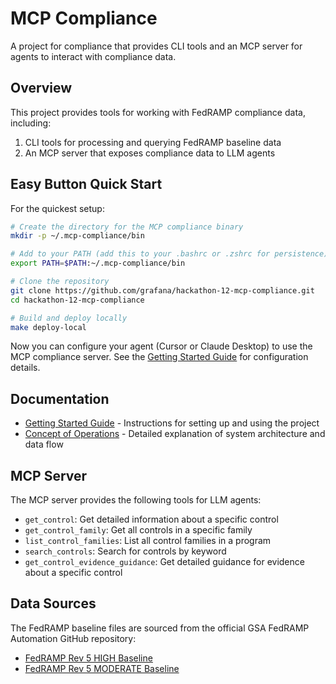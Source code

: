 # MCP Compliance

A project for compliance that provides CLI tools and an MCP server for agents to interact with compliance data.

## Overview

This project provides tools for working with FedRAMP compliance data, including:

1. CLI tools for processing and querying FedRAMP baseline data
2. An MCP server that exposes compliance data to LLM agents

## Easy Button Quick Start

For the quickest setup:

```bash
# Create the directory for the MCP compliance binary
mkdir -p ~/.mcp-compliance/bin

# Add to your PATH (add this to your .bashrc or .zshrc for persistence)
export PATH=$PATH:~/.mcp-compliance/bin

# Clone the repository
git clone https://github.com/grafana/hackathon-12-mcp-compliance.git
cd hackathon-12-mcp-compliance

# Build and deploy locally
make deploy-local
```

Now you can configure your agent (Cursor or Claude Desktop) to use the MCP compliance server. See the [Getting Started Guide](docs/getting_started.md) for configuration details.

## Documentation

- [Getting Started Guide](docs/getting_started.md) - Instructions for setting up and using the project
- [Concept of Operations](docs/concept_of_operations.md) - Detailed explanation of system architecture and data flow

## MCP Server

The MCP server provides the following tools for LLM agents:

- `get_control`: Get detailed information about a specific control
- `get_control_family`: Get all controls in a specific family
- `list_control_families`: List all control families in a program
- `search_controls`: Search for controls by keyword
- `get_control_evidence_guidance`: Get detailed guidance for evidence about a specific control

## Data Sources

The FedRAMP baseline files are sourced from the official GSA FedRAMP Automation GitHub repository:
- [FedRAMP Rev 5 HIGH Baseline](https://github.com/GSA/fedramp-automation/blob/master/dist/content/rev5/baselines/json/FedRAMP_rev5_HIGH-baseline-resolved-profile_catalog.json)
- [FedRAMP Rev 5 MODERATE Baseline](https://github.com/GSA/fedramp-automation/blob/master/dist/content/rev5/baselines/json/FedRAMP_rev5_MODERATE-baseline-resolved-profile_catalog.json)
